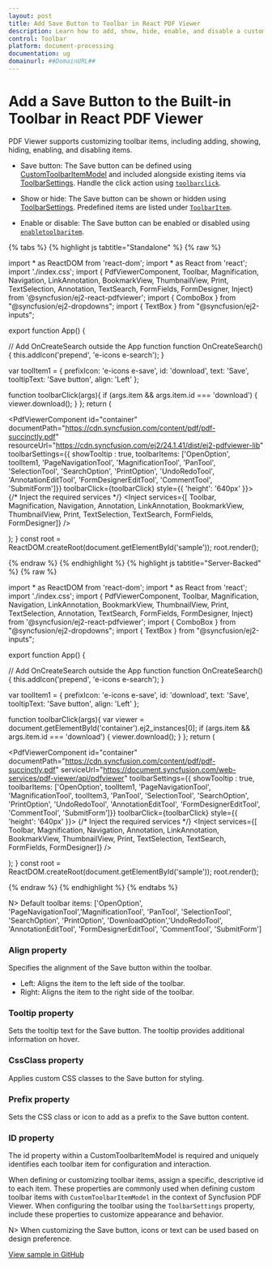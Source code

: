 ```yaml
---
layout: post
title: Add Save Button to Toolbar in React PDF Viewer
description: Learn how to add, show, hide, enable, and disable a custom Save button in the built-in toolbar of the React PDF Viewer component.
control: Toolbar
platform: document-processing
documentation: ug
domainurl: ##DomainURL##
---
```


# Add a Save Button to the Built-in Toolbar in React PDF Viewer

PDF Viewer supports customizing toolbar items, including adding, showing, hiding, enabling, and disabling items.

- Save button: The Save button can be defined using [CustomToolbarItemModel](https://ej2.syncfusion.com/react/documentation/api/pdfviewer/customToolbarItemModel/) and included alongside existing items via [ToolbarSettings](https://ej2.syncfusion.com//react/documentation/api/file-manager/toolbarSettings/). Handle the click action using [`toolbarclick`](https://ej2.syncfusion.com/react/documentation/api/file-manager/toolbarClickEventArgs/).

- Show or hide: The Save button can be shown or hidden using [ToolbarSettings](https://ej2.syncfusion.com/react/documentation/api/file-manager/toolbarSettings/). Predefined items are listed under [`ToolbarItem`](https://ej2.syncfusion.com/react/documentation/api/chart/toolbarItems/).

- Enable or disable: The Save button can be enabled or disabled using [`enabletoolbaritem`](https://ej2.syncfusion.com/react/documentation/api/pdfviewer/toolbar/).

{% tabs %}
{% highlight js tabtitle="Standalone" %}
{% raw %}

import * as ReactDOM from 'react-dom';
import * as React from 'react';
import './index.css';
import  { PdfViewerComponent, Toolbar, Magnification, Navigation, LinkAnnotation, BookmarkView,
         ThumbnailView, Print, TextSelection, Annotation, TextSearch, FormFields, FormDesigner, Inject} from '@syncfusion/ej2-react-pdfviewer';
import { ComboBox } from "@syncfusion/ej2-dropdowns";
import { TextBox } from "@syncfusion/ej2-inputs";

export function App() {

// Add OnCreateSearch outside the App function
function OnCreateSearch() {
  this.addIcon('prepend', 'e-icons e-search');
}

  var toolItem1 = {
    prefixIcon: 'e-icons e-save',
    id: 'download',
    text: 'Save',
    tooltipText: 'Save button',
    align: 'Left'
};

  function toolbarClick(args){
    if (args.item && args.item.id === 'download') {
        viewer.download();
    }
  };
return (<div>
    <div className='control-section'>
        <PdfViewerComponent
            id="container"
            documentPath="https://cdn.syncfusion.com/content/pdf/pdf-succinctly.pdf"
            resourceUrl="https://cdn.syncfusion.com/ej2/24.1.41/dist/ej2-pdfviewer-lib"
            toolbarSettings={{ showTooltip : true, toolbarItems: ['OpenOption', toolItem1, 'PageNavigationTool', 'MagnificationTool', 'PanTool', 'SelectionTool', 'SearchOption', 'PrintOption', 'UndoRedoTool', 'AnnotationEditTool', 'FormDesignerEditTool', 'CommentTool', 'SubmitForm']}}
            toolbarClick={toolbarClick}
            style={{ 'height': '640px' }}>
               {/* Inject the required services */}
               <Inject services={[ Toolbar, Magnification, Navigation, Annotation, LinkAnnotation, BookmarkView, ThumbnailView,
                                   Print, TextSelection, TextSearch, FormFields, FormDesigner]} />
        </PdfViewerComponent>
    </div>
</div>);
}
const root = ReactDOM.createRoot(document.getElementById('sample'));
root.render(<App />);

{% endraw %}
{% endhighlight %}
{% highlight js tabtitle="Server-Backed" %}
{% raw %}

import * as ReactDOM from 'react-dom';
import * as React from 'react';
import './index.css';
import  { PdfViewerComponent, Toolbar, Magnification, Navigation, LinkAnnotation, BookmarkView,
         ThumbnailView, Print, TextSelection, Annotation, TextSearch, FormFields, FormDesigner, Inject} from '@syncfusion/ej2-react-pdfviewer';
import { ComboBox } from "@syncfusion/ej2-dropdowns";
import { TextBox } from "@syncfusion/ej2-inputs";

export function App() {

// Add OnCreateSearch outside the App function
function OnCreateSearch() {
  this.addIcon('prepend', 'e-icons e-search');
}

  var toolItem1 = {
    prefixIcon: 'e-icons e-save',
    id: 'download',
    text: 'Save',
    tooltipText: 'Save button',
    align: 'Left'
};

  function toolbarClick(args){
    var viewer = document.getElementById('container').ej2_instances[0];
    if (args.item && args.item.id === 'download') {
        viewer.download();
    }
  };
return (<div>
    <div className='control-section'>
        <PdfViewerComponent
            id="container"
            documentPath="https://cdn.syncfusion.com/content/pdf/pdf-succinctly.pdf"
            serviceUrl="https://document.syncfusion.com/web-services/pdf-viewer/api/pdfviewer"
            toolbarSettings={{ showTooltip : true, toolbarItems: ['OpenOption', toolItem1,  'PageNavigationTool', 'MagnificationTool', toolItem3, 'PanTool', 'SelectionTool', 'SearchOption', 'PrintOption', 'UndoRedoTool', 'AnnotationEditTool', 'FormDesignerEditTool', 'CommentTool', 'SubmitForm']}}
            toolbarClick={toolbarClick}
            style={{ 'height': '640px' }}>
               {/* Inject the required services */}
               <Inject services={[ Toolbar, Magnification, Navigation, Annotation, LinkAnnotation, BookmarkView, ThumbnailView,
                                   Print, TextSelection, TextSearch, FormFields, FormDesigner]} />
        </PdfViewerComponent>
    </div>
</div>);
}
const root = ReactDOM.createRoot(document.getElementById('sample'));
root.render(<App />);

{% endraw %}
{% endhighlight %}
{% endtabs %}

N> Default toolbar items: ['OpenOption', 'PageNavigationTool','MagnificationTool', 'PanTool', 'SelectionTool', 'SearchOption', 'PrintOption', 'DownloadOption','UndoRedoTool', 'AnnotationEditTool', 'FormDesignerEditTool', 'CommentTool', 'SubmitForm']

### Align property

Specifies the alignment of the Save button within the toolbar.

- Left: Aligns the item to the left side of the toolbar.
- Right: Aligns the item to the right side of the toolbar.

### Tooltip property

Sets the tooltip text for the Save button. The tooltip provides additional information on hover.

### CssClass property

Applies custom CSS classes to the Save button for styling.

### Prefix property

Sets the CSS class or icon to add as a prefix to the Save button content.

### ID property

The id property within a CustomToolbarItemModel is required and uniquely identifies each toolbar item for configuration and interaction.

When defining or customizing toolbar items, assign a specific, descriptive id to each item. These properties are commonly used when defining custom toolbar items with `CustomToolbarItemModel` in the context of Syncfusion PDF Viewer. When configuring the toolbar using the `ToolbarSettings` property, include these properties to customize appearance and behavior.


N> When customizing the Save button, icons or text can be used based on design preference.

[View sample in GitHub](https://github.com/SyncfusionExamples/react-pdf-viewer-examples/tree/master/How%20to)
